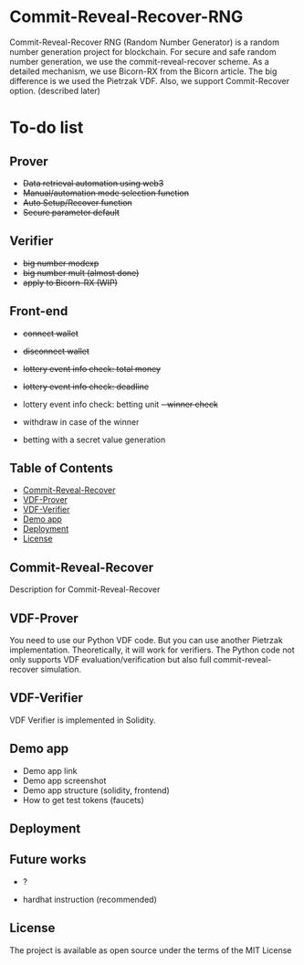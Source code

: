 # Commit-Reveal-Recover-RNG

Commit-Reveal-Recover RNG (Random Number Generator) is a random number generation project for blockchain.
For secure and safe random number generation, we use the commit-reveal-recover scheme.
As a detailed mechanism, we use Bicorn-RX from the Bicorn article.
The big difference is we used the Pietrzak VDF.
Also, we support Commit-Recover option. (described later)

# To-do list

## Prover

- ~~Data retrieval automation using web3~~
- ~~Manual/automation mode selection function~~
- ~~Auto Setup/Recover function~~
- ~~Secure parameter default~~

## Verifier

- ~~big number modexp~~
- ~~big number mult (almost done)~~
- ~~apply to Bicorn-RX (WIP)~~

## Front-end

- ~~connect wallet~~
- ~~disconnect wallet~~
- ~~lottery event info check: total money~~
- ~~lottery event info check: deadline~~

- lottery event info check: betting unit
  ~~- winner check~~
- withdraw in case of the winner
- betting with a secret value generation

## Table of Contents

- [Commit-Reveal-Recover](#commit-reveal-recover)
- [VDF-Prover](#VDF-Prover)
- [VDF-Verifier](#VDF-Verifier)
- [Demo app](#demo-app)
- [Deployment](#deployment)
- [License](#license)

## Commit-Reveal-Recover

Description for Commit-Reveal-Recover

## VDF-Prover

You need to use our Python VDF code. But you can use another Pietrzak implementation. Theoretically, it will work for verifiers.
The Python code not only supports VDF evaluation/verification but also full commit-reveal-recover simulation.

## VDF-Verifier

VDF Verifier is implemented in Solidity.

## Demo app

- Demo app link
- Demo app screenshot
- Demo app structure (solidity, frontend)
- How to get test tokens (faucets)

## Deployment

## Future works

- ?

- hardhat instruction (recommended)

## License

The project is available as open source under the terms of the MIT License
